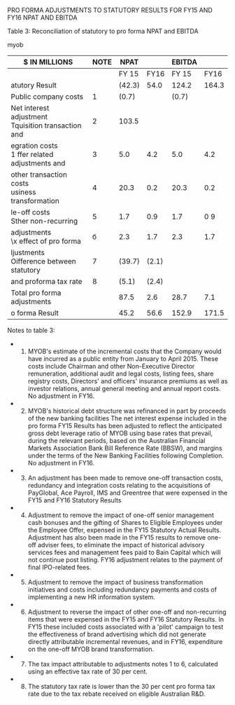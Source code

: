 PRO FORMA ADJUSTMENTS TO STATUTORY RESULTS FOR FY15 AND FY16 NPAT AND EBITDA

Table 3: Reconciliation of statutory to pro forma NPAT and EBITDA

myob

| \$ IN MILLIONS                                        | NOTE | NPAT   |       | EBITDA |       |
|-------------------------------------------------------|------|--------|-------|--------|-------|
|                                                       |      | FY 15  | FY16  | FY 15  | FY16  |
| atutory Result                                        |      | (42.3) | 54.0  | 124.2  | 164.3 |
| Public company costs                                  | 1    | (0.7)  |       | (0.7)  |       |
| Net interest adjustment<br>Tquisition transaction and | 2    | 103.5  |       |        |       |
| egration costs<br>1 ffer related adjustments and      | 3    | 5.0    | 4.2   | 5.0    | 4.2   |
| other transaction costs<br>usiness transformation     | 4    | 20.3   | 0.2   | 20.3   | 0.2   |
| le-off costs<br>Sther non-recurring                   | 5    | 1.7    | 0.9   | 1.7    | 0 9   |
| adjustments<br>\x effect of pro forma                 | б    | 2.3    | 1.7   | 2.3    | 1.7   |
| ljustments<br>Oifference between statutory            | 7    | (39.7) | (2.1) |        |       |
| and proforma tax rate                                 | 8    | (5.1)  | (2.4) |        |       |
| Total pro forma adjustments                           |      | 87.5   | 2.6   | 28.7   | 7.1   |
| o forma Result                                        |      | 45.2   | 56.6  | 152.9  | 171.5 |

Notes to table 3:

- 1. MYOB's estimate of the incremental costs that the Company would have incurred as a public entity from January to April 2015. These costs include Chairman and other Non-Executive Director remuneration, additional audit and legal costs, listing fees, share registry costs, Directors' and officers' insurance premiums as well as investor relations, annual general meeting and annual report costs. No adjustment in FY16.
- 2. MYOB's historical debt structure was refinanced in part by proceeds of the new banking facilities The net interest expense included in the pro forma FY15 Results has been adjusted to reflect the anticipated gross debt leverage ratio of MYOB using base rates that prevail, during the relevant periods, based on the Australian Financial Markets Association Bank Bill Reference Rate (BBSW), and margins under the terms of the New Banking Facilities following Completion. No adjustment in FY16.
- 3. An adjustment has been made to remove one-off transaction costs, redundancy and integration costs relating to the acquisitions of PayGlobal, Ace Payroll, IMS and Greentree that were expensed in the FY15 and FY16 Statutory Results
- 4. Adjustment to remove the impact of one-off senior management cash bonuses and the gifting of Shares to Eligible Employees under the Employee Offer, expensed in the FY15 Statutory Actual Results. Adjustment has also been made in the FY15 results to remove one-off adviser fees, to eliminate the impact of historical advisory services fees and management fees paid to Bain Capital which will not continue post listing. FY16 adjustment relates to the payment of final IPO-related fees.
- 5. Adjustment to remove the impact of business transformation initiatives and costs including redundancy payments and costs of implementing a new HR information system.
- 6. Adjustment to reverse the impact of other one-off and non-recurring items that were expensed in the FY15 and FY16 Statutory Results. In FY15 these included costs associated with a 'pilot' campaign to test the effectiveness of brand advertising which did not generate directly attributable incremental revenues, and in FY16, expenditure on the one-off MYOB brand transformation.
- 7. The tax impact attributable to adjustments notes 1 to 6, calculated using an effective tax rate of 30 per cent.
- 8. The statutory tax rate is lower than the 30 per cent pro forma tax rate due to the tax rebate received on eligible Australian R&D.